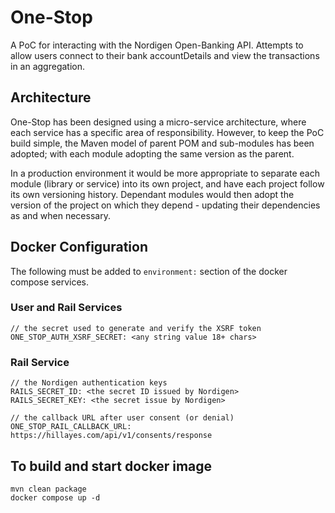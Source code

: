
# One-Stop
A PoC for interacting with the Nordigen Open-Banking API. Attempts to
allow users connect to their bank accountDetails and view the transactions in
an aggregation.

## Architecture
One-Stop has been designed using a micro-service architecture, where
each service has a specific area of responsibility. However, to keep the
PoC build simple, the Maven model of parent POM and sub-modules has been
adopted; with each module adopting the same version as the parent.

In a production environment it would be more appropriate to separate each
module (library or service) into its own project, and have each project
follow its own versioning history. Dependant modules would then adopt the
version of the project on which they depend - updating their dependencies
as and when necessary.

## Docker Configuration
The following must be added to ```environment:``` section of the docker compose
services.
### User and Rail Services
```
// the secret used to generate and verify the XSRF token
ONE_STOP_AUTH_XSRF_SECRET: <any string value 18+ chars>
```
### Rail Service
```
// the Nordigen authentication keys
RAILS_SECRET_ID: <the secret ID issued by Nordigen>
RAILS_SECRET_KEY: <the secret issue by Nordigen>

// the callback URL after user consent (or denial)
ONE_STOP_RAIL_CALLBACK_URL: https://hillayes.com/api/v1/consents/response
```

## To build and start docker image
```
mvn clean package
docker compose up -d
```
